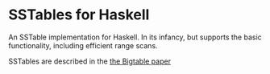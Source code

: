 # SSTables for Haskell

An SSTable implementation for Haskell. In its infancy, but supports
the basic functionality, including efficient range scans.

SSTables are described in the [the Bigtable paper](http://labs.google.com/papers/bigtable-osdi06.pdf)

